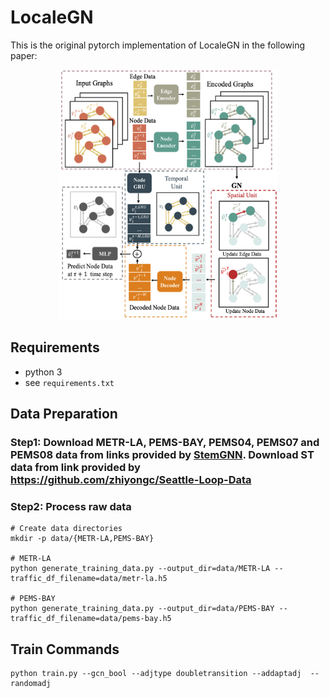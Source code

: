 # LocaleGN

This is the original pytorch implementation of LocaleGN in the following paper: 




<p align="center">
  <img width="350" height="400" src=LocaleGN_diagram.png>
</p>

## Requirements
- python 3
- see `requirements.txt`


## Data Preparation

### Step1: Download METR-LA, PEMS-BAY, PEMS04, PEMS07 and PEMS08 data from links provided by [StemGNN](https://github.com/microsoft/StemGNN). Download ST data from link provided by https://github.com/zhiyongc/Seattle-Loop-Data           

### Step2: Process raw data 

```
# Create data directories
mkdir -p data/{METR-LA,PEMS-BAY}

# METR-LA
python generate_training_data.py --output_dir=data/METR-LA --traffic_df_filename=data/metr-la.h5

# PEMS-BAY
python generate_training_data.py --output_dir=data/PEMS-BAY --traffic_df_filename=data/pems-bay.h5

```
## Train Commands

```
python train.py --gcn_bool --adjtype doubletransition --addaptadj  --randomadj
```


